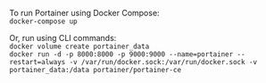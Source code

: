 To run Portainer using Docker Compose:   
`docker-compose up`   
  
    
Or, run using CLI commands:  
`docker volume create portainer_data`     
`docker run -d -p 8000:8000 -p 9000:9000 --name=portainer --restart=always -v /var/run/docker.sock:/var/run/docker.sock -v portainer_data:/data portainer/portainer-ce`
